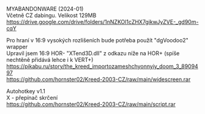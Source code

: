 MYABANDONWARE (2024-01)
<br/>
Včetně CZ dabingu. Velikost 129MB https://drive.google.com/drive/folders/1nNZKOl1cZHX7gikwJyZVE-_gd90m-cqY

Pro hraní v 16:9 vysokých rozlišeních bude potřeba použít "dgVoodoo2" wrapper
<br/>
Upravil jsem 16:9 HOR- "XTend3D.dll" z odkazu níže na HOR+ (spíše nechtěně přidává lehce i k VERT+)
<br/>
https://pikabu.ru/story/the_kreed_importozameshchyonnyiy_doom_3_8909497
<br/>
https://github.com/hornster02/Kreed-2003-CZ/raw/main/widescreen.rar

Autohotkey v1.1
<br/>
X - přepínač skrčení
<br/>
https://github.com/hornster02/Kreed-2003-CZ/raw/main/script.rar
